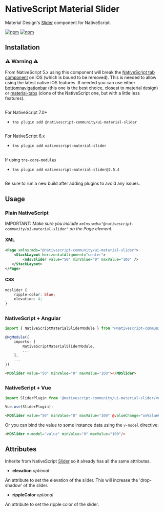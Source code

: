 # NativeScript Material Slider

Material Design's [Slider](https://material.io/components/sliders) component for NativeScript.

[![npm](https://img.shields.io/npm/v/@nativescript-community/ui-material-slider.svg)](https://www.npmjs.com/package/@nativescript-community/ui-material-slider)
[![npm](https://img.shields.io/npm/dt/@nativescript-community/ui-material-slider.svg?label=npm%20downloads)](https://www.npmjs.com/package/@nativescript-community/ui-material-slider)

## Installation

### :warning: Warning :warning:
From NativeScript 5.x using this component will break the [NativeScript tab component](https://docs.nativescript.org/ui/components/tabs) on iOS (which is bound to be removed). This is needed to allow using the latest native iOS features. If needed you can use either [bottomnavigationbar](https://www.npmjs.com/package/@nativescript-community/ui-material-bottomnavigationbar) (this one is the best choice, closest to material design) or [material-tabs](https://www.npmjs.com/package/@nativescript-community/ui-material-tabs) (clone of the NativeScript one, but with a little less features).

##

For NativeScript 7.0+
* `tns plugin add @nativescript-community/ui-material-slider`

##

For NativeScript 6.x
* `tns plugin add nativescript-material-slider`

##

If using ```tns-core-modules```
* `tns plugin add nativescript-material-slider@2.5.4`

##

Be sure to run a new build after adding plugins to avoid any issues.

## Usage

### Plain NativeScript

IMPORTANT: _Make sure you include `xmlns:mds="@nativescript-community/ui-material-slider"` on the Page element._

#### XML

```XML
<Page xmlns:mds="@nativescript-community/ui-material-slider">
    <StackLayout horizontalAlignment="center">
        <mds:Slider value="50" minValue="0" maxValue="100" />
   </StackLayout>
</Page>
```

#### CSS

```CSS
mdslider {
    ripple-color: blue;
    elevation: 4;
}
```

##

### NativeScript + Angular

```typescript
import { NativeScriptMaterialSliderModule } from "@nativescript-community/ui-material-slider/angular";

@NgModule({
    imports: [
        NativeScriptMaterialSliderModule,
        ...
    ],
    ...
})
```

```html
<MDSlider value="50" minValue="0" maxValue="100"></MDSlider>
```

##

### NativeScript + Vue

```javascript
import SliderPlugin from '@nativescript-community/ui-material-slider/vue';

Vue.use(SliderPlugin);
```

```html
<MDSlider value="50" minValue="0" maxValue="100" @valueChange="onValueChanged"/>
```

Or you can bind the value to some instance data using the `v-model` directive:

```html
<MDSlider v-model="value" minValue="0" maxValue="100"/>
```

## Attributes

Inherite from NativeScript [Slider](https://docs.nativescript.org/ui/ns-ui-widgets/slider) so it already has all the same attributes.

* **elevation** _optional_

An attribute to set the elevation of the slider. This will increase the 'drop-shadow' of the slider.

* **rippleColor** _optional_

An attribute to set the ripple color of the slider.
